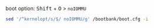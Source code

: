 boot option: <kbd>Shift</kbd> + <kbd>O</kbd> > `noIOMMU`

```bash
sed '/^kernelopt/s/$/ noIOMMU/g' /bootbank/boot.cfg -i
```
